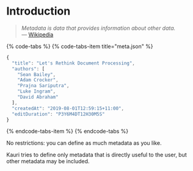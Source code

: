 # Introduction

> _Metadata is data that provides information about other data._  
> — [Wikipedia](https://en.m.wikipedia.org/wiki/Metadata)

{% code-tabs %}
{% code-tabs-item title="meta.json" %}
```javascript
{
  "title": "Let's Rethink Document Processing",
  "authors": [
    "Sean Bailey",
    "Adam Crocker",
    "Prajna Sariputra",
    "Luke Ingram",
    "David Abraham"
  ],
  "createdAt": "2019-08-01T12:59:15+11:00",
  "editDuration": "P3Y6M4DT12H30M5S"
}
```
{% endcode-tabs-item %}
{% endcode-tabs %}

No restrictions: you can define as much metadata as you like.

Kauri tries to define only metadata that is directly useful to the user, but other metadata may be included. 

